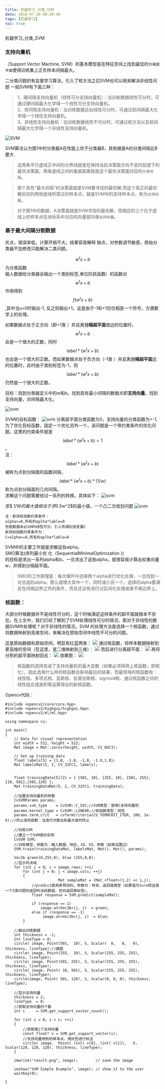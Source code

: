 ```yaml
---
title: 机器学习_分类_SVM
date: 2018-07-20 09:39:40
tags: [机器学习]
toc: true
---
```



机器学习_分类_SVM

<!--more-->


### 支持向量机
（Support Vector Machine, SVM）的基本模型是在特征空间上找到最佳的`分离超平面`使得训练集上正负样本间隔最大。

二分类问题的有监督学习算法，引入了核方法之后SVM也可以用来解决非线性问题
一般SVM有下面三种：

>1、硬间隔支持向量机（线性可分支持向量机）：当训练数据线性可分时，可通过硬间隔最大化学得一个线性可分支持向量机。<br>
2、软间隔支持向量机：当训练数据近似线性可分时，可通过软间隔最大化学得一个线性支持向量机。<br>
3、非线性支持向量机：当训练数据线性不可分时，可通过核方法以及软间隔最大化学得一个非线性支持向量机。


![SVM](https://pic2.zhimg.com/80/v2-d2b03cf98869849d1d6a4d91a05d6571_hd.jpg)

SVM算法认为图1中的分类器A在性能上优于分类器B，其依据是A的分类间隔比B要大
>这两条平行虚线正中间的分界线就是在保持当前决策面方向不变的前提下的最优决策面。两条虚线之间的垂直距离就是这个最优决策面对应的`分类间隔`。<br>

>那个具有“最大间隔”的决策面就是SVM要寻找的最优解,而这个真正的最优解对应的两侧虚线所穿过的样本点，就是SVM中的支持样本点，称为`支持向量`。<br>

>对于图1中的数据，A决策面就是SVM寻找的最优解，而相应的三个位于虚线上的样本点在坐标系中对应的向量就叫做`支持向量`。



### 基于最大间隔分割数据
优点，错误率低，计算开销不大，结果容易解释
缺点，对参数调节敏感，原始分类器不加修改只能解决二类问题。

$$ w^{t}x+b $$为分类函数<br>
输人数据给分类器会输出一个类别标签,单位阶跃函数）的函数对$$ w^{t}x+b $$作用得到$$ f(w^{t}x+b) $$,其中当u<0时输出-1, 反之则输出+1。这是由于-1和+1仅仅相差一个符号，方便数学上的处理。

如果数据点处于正方向（即+1类 ）并且离**分隔超平面**很远的位置时，$$ w^{t}x+b $$会是一个很大的正数，同时$$ label*(w^{t}x+b) $$也会是一个很大的正数。而如果数据点处于负方向（-1类 ）并且离**分隔超平面**远的位置时，此时由于类别标签为-1，则$$ label*(w^{t}x+b) $$仍然是一个很大的正数。



目标：找到分类器定义中的w和b。找到具有最小间隔的数据点即**支持向量**。找到支持向量，对间隔最大化。


![svm](http://p3qhnc0eg.bkt.clouddn.com/blog/img/svm_1.png)

SVM的目标函数：
![svm](http://p3qhnc0eg.bkt.clouddn.com/blog/img/svm_2.png)
分离超平面分类函数为0，支持向量的分类函数为+-1,为了优化目标函数，固定一个优化另外一个，该问题是一个带约束条件的优化问题。这里的约束条件就是$$ label*(w^{t}x+b)=1 $$。<br>
注：$$ label*(w^{t}x+b) $$被称为点到分隔面的函数间隔，$$ label*(w^{t}x+b)*(1/w) $$称为点到分隔面的几何间隔。<br>
求解这个问题需要经过一系列的转换。具体如下：
![svm](http://p3qhnc0eg.bkt.clouddn.com/blog/img/svm_3.png)


求$ 1/W$的最大值相当于求$0.5w^2$的最小值，一个凸二次规划问题
![svm](http://p3qhnc0eg.bkt.clouddn.com/blog/img/svm_4.png)

```
注：新目标函数约束条件：
alpha>=0,所有的aplha*lable=0
但是数据未必100%线性可分，引人所谓松弛变量C
新目标函数约束条件为：
C>alpha>=0,所有的aplha*lable=0
```

SVM中的主要工作就是求解这些alpha。<br>
SMO算法(序列最小优
化（SequentialMinimalOptimization ))<br>的目标是求出一系列alpha和b，一旦求出了这些alpha，就很容易计算出权重向量w，并得到分隔超平面。
>SMO的工作原理是：每次循环中选择两个alpha进行优化处理，一旦找到一对合适的alpha，那么就增大其中一个，同时减小另一个。选择的alpha要满足在间隔边界之外的条件，而且还没有进行过区间化处理或者不再边界上。



### 核函数：

大部分时候数据并不是线性可分的，这个时候满足这样条件的超平面就根本不存在。在上文中，我们已经了解到了SVM处理线性可分的情况，那对于非线性的数据SVM咋处理呢？对于非线性的情况，SVM 的处理方法是选择一个核函数，通过将数据映射到高维空间，来解决在原始空间中线性不可分的问题。

这是原始数据和原始空间，明显有红蓝两类：
![](http://p3qhnc0eg.bkt.clouddn.com/blog/img/svm_he_tu1.jpg)
通过核函数，将样本数据映射到更高维的空间（在这里，是二维映射到三维）：
![](http://p3qhnc0eg.bkt.clouddn.com/blog/img/svm_he_tu2.jpg)
而后进行分离超平面：
![](http://p3qhnc0eg.bkt.clouddn.com/blog/img/svm_he_tu3.jpg)
再将分割的超平面映射回去：
![](http://p3qhnc0eg.bkt.clouddn.com/blog/img/svm_he_tu4.jpg)
效果图：
![](http://p3qhnc0eg.bkt.clouddn.com/blog/img/svm_he_tu5.jpg)


>核函数的选择变成了支持向量机的最大变数（如果必须得用上核函数，即核化），因此选用什么样的核函数会影响最后的结果。而最常用的核函数有：线性核、多项式核、高斯核、拉普拉斯核、sigmoid核、通过核函数之间的线性组合或直积等运算得出的新核函数。




Opencv代码：
```
#include <opencv2/core/core.hpp>  
#include <opencv2/highgui/highgui.hpp>  
#include <opencv2/ml/ml.hpp>  
  
using namespace cv;  
  
int main()  
{  
    // Data for visual representation  
    int width = 512, height = 512;  
    Mat image = Mat::zeros(height, width, CV_8UC3);  
  
    // Set up training data  
    float labels[5] = {1.0, -1.0, -1.0, -1.0,1.0};  
    Mat labelsMat(5, 1, CV_32FC1, labels);  
  
  
    float trainingData[5][2] = { {501, 10}, {255, 10}, {501, 255}, {10, 501},{501,128} };  
    Mat trainingDataMat(5, 2, CV_32FC1, trainingData);  
  
    //设置支持向量机的参数  
    CvSVMParams params;  
    params.svm_type    = CvSVM::C_SVC;//SVM类型：使用C支持向量机  
    params.kernel_type = CvSVM::LINEAR;//核函数类型：线性  
    params.term_crit   = cvTermCriteria(CV_TERMCRIT_ITER, 100, 1e-6);//终止准则函数：当迭代次数达到最大值时终止  
  
    //训练SVM  
    //建立一个SVM类的实例  
    CvSVM SVM;  
    //训练模型，参数为：输入数据、响应、XX、XX、参数（前面设置过）  
    SVM.train(trainingDataMat, labelsMat, Mat(), Mat(), params);  
      
    Vec3b green(0,255,0), blue (255,0,0);  
    //显示判决域  
    for (int i = 0; i < image.rows; ++i)  
        for (int j = 0; j < image.cols; ++j)  
        {  
                        Mat sampleMat = (Mat_<float>(1,2) << i,j);  
            //predict是用来预测的，参数为：样本、返回值类型（如果值为ture而且是一个2类问题则返回判决函数值，否则返回类标签）、  
            float response = SVM.predict(sampleMat);  
  
            if (response == 1)  
                image.at<Vec3b>(j, i)  = green;  
            else if (response == -1)   
                 image.at<Vec3b>(j, i)  = blue;  
        }  
  
    //画出训练数据  
    int thickness = -1;  
    int lineType = 8;  
    circle( image, Point(501,  10), 5, Scalar(  0,   0,   0), thickness, lineType);//画圆  
    circle( image, Point(255,  10), 5, Scalar(255, 255, 255), thickness, lineType);  
    circle( image, Point(501, 255), 5, Scalar(255, 255, 255), thickness, lineType);  
    circle( image, Point( 10, 501), 5, Scalar(255, 255, 255), thickness, lineType);  
    circle(image, Point( 501, 128), 5, Scalar(0, 0, 0), thickness, lineType);  
  
    //显示支持向量  
    thickness = 2;  
    lineType  = 8;  
    //获取支持向量的个数  
    int c     = SVM.get_support_vector_count();  
  
    for (int i = 0; i < c; ++i)  
    {  
        //获取第i个支持向量  
        const float* v = SVM.get_support_vector(i);  
        //支持向量用到的样本点，用灰色进行标注  
        circle( image,  Point( (int) v[0], (int) v[1]),   6,  Scalar(128, 128, 128), thickness, lineType);  
    }  
  
    imwrite("result.png", image);        // save the image   
  
    imshow("SVM Simple Example", image); // show it to the user  
    waitKey(0);  
  
} 
```